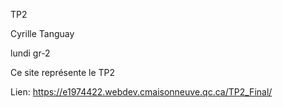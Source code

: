 TP2

Cyrille Tanguay

lundi gr-2

Ce site représente le TP2

Lien: https://e1974422.webdev.cmaisonneuve.qc.ca/TP2_Final/
